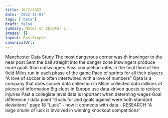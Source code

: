 ```yaml
---
title: 10/2/2022
date: '2022-11-03'
tags: ['data']
draft: false
summary: Notes on Chapter 1!
images: []
layout: PostSimple
canonicalUrl:
---
```


Manchester Data Study
The most dangerous corner was th inswinger to the near post
Sent the ball straight into the danger zone
Inswingers produce more goals than outswingers
Pass completion rates in the final third of the field
Miles run in each phase of the game
Pace of sprints for all their players
“A love of soccer is often intertwined with a love of numbers”
Opta is a company that does soccer data collection
In Milan collected data millions of pieces of information
Big clubs in Europe use data-driven quests to reduce injuries
Past a collegiate level data is inportant when determing wages
Goal difference / data point
“Goals for and goals against were both standard deviations” page 18
“Luck” - how it connects with data - RESEARCH
“A large chunk of luck is involved in winning knockout competitions”
